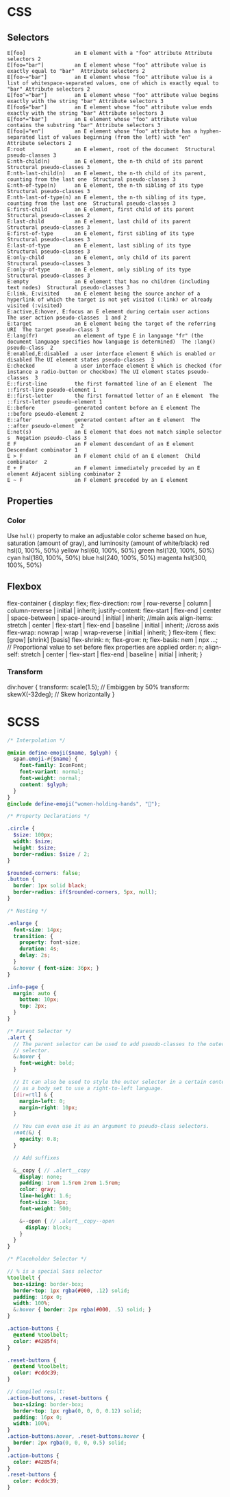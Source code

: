 # CSS

## Selectors
````
E[foo]                an E element with a "foo" attribute Attribute selectors 2
E[foo="bar"]          an E element whose "foo" attribute value is exactly equal to "bar"  Attribute selectors 2
E[foo~="bar"]         an E element whose "foo" attribute value is a list of whitespace-separated values, one of which is exactly equal to "bar" Attribute selectors 2
E[foo^="bar"]         an E element whose "foo" attribute value begins exactly with the string "bar" Attribute selectors 3
E[foo$="bar"]         an E element whose "foo" attribute value ends exactly with the string "bar" Attribute selectors 3
E[foo*="bar"]         an E element whose "foo" attribute value contains the substring "bar" Attribute selectors 3
E[foo|="en"]          an E element whose "foo" attribute has a hyphen-separated list of values beginning (from the left) with "en"  Attribute selectors 2
E:root                an E element, root of the document  Structural pseudo-classes 3
E:nth-child(n)        an E element, the n-th child of its parent  Structural pseudo-classes 3
E:nth-last-child(n)   an E element, the n-th child of its parent, counting from the last one  Structural pseudo-classes 3
E:nth-of-type(n)      an E element, the n-th sibling of its type  Structural pseudo-classes 3
E:nth-last-of-type(n) an E element, the n-th sibling of its type, counting from the last one  Structural pseudo-classes 3
E:first-child         an E element, first child of its parent Structural pseudo-classes 2
E:last-child          an E element, last child of its parent  Structural pseudo-classes 3
E:first-of-type       an E element, first sibling of its type Structural pseudo-classes 3
E:last-of-type        an E element, last sibling of its type  Structural pseudo-classes 3
E:only-child          an E element, only child of its parent  Structural pseudo-classes 3
E:only-of-type        an E element, only sibling of its type  Structural pseudo-classes 3
E:empty               an E element that has no children (including text nodes)  Structural pseudo-classes 3
E:link, E:visited     an E element being the source anchor of a hyperlink of which the target is not yet visited (:link) or already visited (:visited)
E:active,E:hover, E:focus an E element during certain user actions  The user action pseudo-classes  1 and 2
E:target              an E element being the target of the referring URI  The target pseudo-class 3
E:lang(fr)            an element of type E in language "fr" (the document language specifies how language is determined)  The :lang() pseudo-class  2
E:enabled,E:disabled  a user interface element E which is enabled or disabled The UI element states pseudo-classes  3
E:checked             a user interface element E which is checked (for instance a radio-button or checkbox) The UI element states pseudo-classes  3
E::first-line         the first formatted line of an E element  The ::first-line pseudo-element 1
E::first-letter       the first formatted letter of an E element  The ::first-letter pseudo-element 1
E::before             generated content before an E element The ::before pseudo-element 2
E::after              generated content after an E element  The ::after pseudo-element  2
E:not(s)              an E element that does not match simple selector s  Negation pseudo-class 3
E F                   an F element descendant of an E element Descendant combinator 1
E > F                 an F element child of an E element  Child combinator  2
E + F                 an F element immediately preceded by an E element Adjacent sibling combinator 2
E ~ F                 an F element preceded by an E element
````

## Properties

### Color
Use `hsl()` property to make an adjustable color scheme based on hue, saturation (amount of gray), and luminosity (amount of white/black)
    red     hsl(0, 100%, 50%)
    yellow  hsl(60, 100%, 50%)
    green   hsl(120, 100%, 50%)
    cyan    hsl(180, 100%, 50%)
    blue    hsl(240, 100%, 50%)
    magenta hsl(300, 100%, 50%)

## Flexbox
flex-container {
    display: flex;
    flex-direction: row | row-reverse | column | column-reverse | initial | inherit;
    justify-content: flex-start | flex-end | center | space-between | space-around | initial | inherit; //main axis
    align-items: stretch | center | flex-start | flex-end | baseline | initial | inherit; //cross axis
    flex-wrap: nowrap | wrap | wrap-reverse | initial | inherit;
}
flex-item {
    flex: [grow] [shrink] [basis]
    flex-shrink: n;
    flex-grow: n;
    flex-basis: nem | npx ...; // Proportional value to set before flex properties are applied
    order: n;
    align-self: stretch | center | flex-start | flex-end | baseline | initial | inherit;
}

### Transform
div:hover {
    transform: scale(1.5); // Embiggen by 50%
    transform: skewX(-32deg); // Skew horizontally
}

# SCSS

````scss
/* Interpolation */

@mixin define-emoji($name, $glyph) {
  span.emoji-#{$name} {
    font-family: IconFont;
    font-variant: normal;
    font-weight: normal;
    content: $glyph;
  }
}
@include define-emoji("women-holding-hands", "👭");

/* Property Declarations */

.circle {
  $size: 100px;
  width: $size;
  height: $size;
  border-radius: $size / 2;
}

$rounded-corners: false;
.button {
  border: 1px solid black;
  border-radius: if($rounded-corners, 5px, null);
}

/* Nesting */

.enlarge {
  font-size: 14px;
  transition: {
    property: font-size;
    duration: 4s;
    delay: 2s;
  }
  &:hover { font-size: 36px; }
}

.info-page {
  margin: auto {
    bottom: 10px;
    top: 2px;
  }
}

/* Parent Selector */
.alert {
  // The parent selector can be used to add pseudo-classes to the outer
  // selector.
  &:hover {
    font-weight: bold;
  }

  // It can also be used to style the outer selector in a certain context, such
  // as a body set to use a right-to-left language.
  [dir=rtl] & {
    margin-left: 0;
    margin-right: 10px;
  }

  // You can even use it as an argument to pseudo-class selectors.
  :not(&) {
    opacity: 0.8;
  }

  // Add suffixes

  &__copy { // .alert__copy
    display: none;
    padding: 1rem 1.5rem 2rem 1.5rem;
    color: gray;
    line-height: 1.6;
    font-size: 14px;
    font-weight: 500;

    &--open { // .alert__copy--open
      display: block;
    }
  }
}

/* Placeholder Selector */

// % is a special Sass selector
%toolbelt {
  box-sizing: border-box;
  border-top: 1px rgba(#000, .12) solid;
  padding: 16px 0;
  width: 100%;
  &:hover { border: 2px rgba(#000, .5) solid; }
}

.action-buttons {
  @extend %toolbelt;
  color: #4285f4;
}

.reset-buttons {
  @extend %toolbelt;
  color: #cddc39;
}

// Compiled result:
.action-buttons, .reset-buttons {
  box-sizing: border-box;
  border-top: 1px rgba(0, 0, 0, 0.12) solid;
  padding: 16px 0;
  width: 100%;
}
.action-buttons:hover, .reset-buttons:hover {
  border: 2px rgba(0, 0, 0, 0.5) solid;
}
.action-buttons {
  color: #4285f4;
}
.reset-buttons {
  color: #cddc39;
}
````